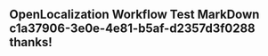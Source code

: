 <properties
ms.topic="hero-topic"
ms.test1="hero-topic"
ms.test2="test"/>

## OpenLocalization Workflow Test MarkDown c1a37906-3e0e-4e81-b5af-d2357d3f0288 thanks!
